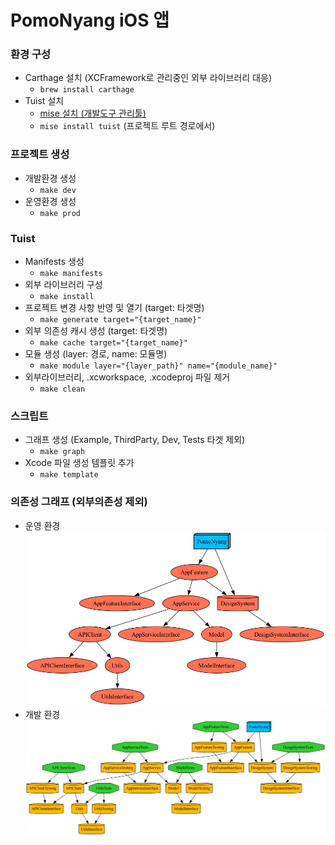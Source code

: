 # PomoNyang iOS 앱

### 환경 구성
- Carthage 설치 (XCFramework로 관리중인 외부 라이브러리 대응)
  - ```brew install carthage```
- Tuist 설치
  - [mise 설치 (개발도구 관리툴)](https://github.com/jdx/mise?tab=readme-ov-file#quickstart)
  - ```mise install tuist``` (프로젝트 루트 경로에서)

### 프로젝트 생성
- 개발환경 생성
  - ```make dev```
- 운영환경 생성
  - ```make prod```

### Tuist
- Manifests 생성
  - ```make manifests```
- 외부 라이브러리 구성
  - ```make install```
- 프로젝트 변경 사항 반영 및 열기 (target: 타겟명)
  - ```make generate target="{target_name}"```
- 외부 의존성 캐시 생성 (target: 타겟명)
  - ```make cache target="{target_name}"```
- 모듈 생성 (layer: 경로, name: 모듈명)
  - ```make module layer="{layer_path}" name="{module_name}"```
- 외부라이브러리, .xcworkspace, .xcodeproj 파일 제거
  - ```make clean```

### 스크립트
- 그래프 생성 (Example, ThirdParty, Dev, Tests 타겟 제외)
  - ```make graph```
- Xcode 파일 생성 템플릿 추가
  - ```make template```

### 의존성 그래프 (외부의존성 제외)
- 운영 환경
![PomoNyang](DependencyGraph/pomonyang_prod_graph.png)
- 개발 환경
![PomoNyang](DependencyGraph/pomonyang_dev_graph.png)